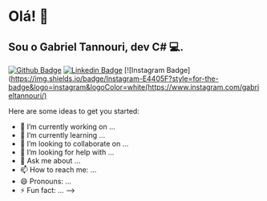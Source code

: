 # Olá! :call_me_hand: 
## Sou o Gabriel Tannouri, dev C# :computer:.

[![Github Badge](https://img.shields.io/badge/-Github-000?style=flat-square&logo=Github&logoColor=white&link=https://github.com/fagnerpsantos)](https://github.com/GabrielTannouri)
[![Linkedin Badge](https://img.shields.io/badge/-LinkedIn-blue?style=flat-square&logo=Linkedin&logoColor=white&link=https://www.linkedin.com/in/gabriel-tannouri-026873173/)](https://www.linkedin.com/in/fagnerpsantos/)
[![Instagram Badge](https://img.shields.io/badge/Instagram-E4405F?style=for-the-badge&logo=instagram&logoColor=white(https://www.instagram.com/gabrieltannouri/)

Here are some ideas to get you started:

- 🔭 I’m currently working on ...
- 🌱 I’m currently learning ...
- 👯 I’m looking to collaborate on ...
- 🤔 I’m looking for help with ...
- 💬 Ask me about ...
- 📫 How to reach me: ...
- 😄 Pronouns: ...
- ⚡ Fun fact: ...
-->
